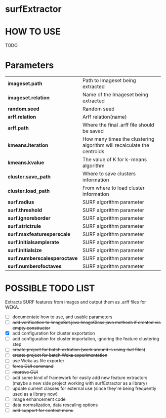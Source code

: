 surfExtractor
=============
HOW TO USE
==========

TODO

Parameters
==========
<table>
<tbody>
<tr><td><b>imageset.path</b></td><td>Path to Imageset being extracted</td></tr>
<tr><td><b>imageset.relation</b></td><td>Name of the Imageset being extracted</td></tr>
<tr><td><b>random.seed</b></td><td>Random seed</td></tr>
<tr><td><b>arff.relation</b></td><td>Arff relation(name)</td></tr>
<tr><td><b>arff.path</b></td><td>Where the final .arff file should be saved</td></tr>
<tr><td><b>kmeans.iteration</b></td><td>How many times the clustering algorithm will recalculate the centroids</td></tr>
<tr><td><b>kmeans.kvalue</b></td><td>The value of K for k-means algorithm</td></tr>
<tr><td><b>cluster.save_path</b></td><td>Where to save clusters information</td></tr>
<tr><td><b>cluster.load_path</b></td><td>From where to load cluster information</td></tr>
<tr><td><b>surf.radius</b></td><td>SURF algorithm parameter</td></tr>
<tr><td><b>surf.threshold</b></td><td>SURF algorithm parameter</td></tr>
<tr><td><b>surf.ignoreborder</b></td><td>SURF algorithm parameter</td></tr>
<tr><td><b>surf.strictrule</b></td><td>SURF algorithm parameter</td></tr>
<tr><td><b>surf.maxfeaturesperscale</b></td><td>SURF algorithm parameter</td></tr>
<tr><td><b>surf.initialsamplerate</b></td><td>SURF algorithm parameter</td></tr>
<tr><td><b>surf.initialsize</b></td><td>SURF algorithm parameter</td></tr>
<tr><td><b>surf.numberscalesperoctave</b></td><td>SURF algorithm parameter</td></tr>
<tr><td><b>surf.numberofoctaves</b></td><td>SURF algorithm parameter</td></tr>
</tbody>
</table>

POSSIBLE TODO LIST
==================

Extracts SURF features from images and output them as .arff files for WEKA.

- [ ] documentate how to use, and usable parameters
- [ ] ~~add verification to ImageSet.java ImageClass.java methods if created via empty constructor~~
- [x] add configuration for cluster exportation
- [ ] add configuration for cluster importation, ignoring the feature clustering step
- [ ] ~~create project for batch extration (work around is using .bat files)~~
- [ ] ~~create project for batch Weka experimentation~~
- [ ] use Weka as file exporter
- [ ] ~~force GUI command~~
- [ ] ~~improve GUI~~
- [ ] add some kind of framework for easily add new feature extractors (maybe a new side project working with surfExtractor as a library)
- [ ] update current classes for external use (since they're being frequently used as a library now)
- [ ] image enhancement code
- [ ] data normalization, data rescaling options
- [ ] ~~add support for context menu~~
